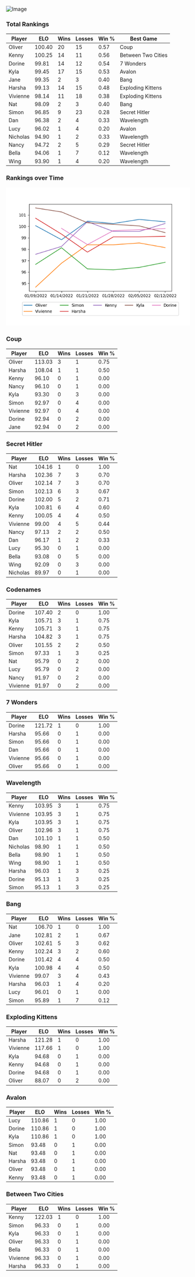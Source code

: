
![Image](https://media.architecturaldigest.com/photos/618036966ba9675f212cc805/16:9/w_2560%2Cc_limit/SquidGame_Season1_Episode1_00_44_44_16.jpg)

### Total Rankings

| Player | ELO | Wins | Losses | Win % | Best Game |
| --- | --- | --- | --- | --- | --- |
| Oliver | 100.40 | 20 | 15 | 0.57 | Coup |
| Kenny | 100.25 | 14 | 11 | 0.56 | Between Two Cities |
| Dorine | 99.81 | 14 | 12 | 0.54 | 7 Wonders |
| Kyla | 99.45 | 17 | 15 | 0.53 | Avalon |
| Jane | 99.35 | 2 | 3 | 0.40 | Bang |
| Harsha | 99.13 | 14 | 15 | 0.48 | Exploding Kittens |
| Vivienne | 98.14 | 11 | 18 | 0.38 | Exploding Kittens |
| Nat | 98.09 | 2 | 3 | 0.40 | Bang |
| Simon | 96.85 | 9 | 23 | 0.28 | Secret Hitler |
| Dan | 96.38 | 2 | 4 | 0.33 | Wavelength |
| Lucy | 96.02 | 1 | 4 | 0.20 | Avalon |
| Nicholas | 94.90 | 1 | 2 | 0.33 | Wavelength |
| Nancy | 94.72 | 2 | 5 | 0.29 | Secret Hitler |
| Bella | 94.06 | 1 | 7 | 0.12 | Wavelength |
| Wing | 93.90 | 1 | 4 | 0.20 | Wavelength |

### Rankings over Time
![Image](rankings.png)

### Coup

| Player | ELO | Wins | Losses | Win % |
| --- | --- | --- | --- | --- |
| Oliver | 113.03  | 3 | 1 | 0.75 |
| Harsha | 108.04  | 1 | 1 | 0.50 |
| Kenny | 96.10  | 0 | 1 | 0.00 |
| Nancy | 96.10  | 0 | 1 | 0.00 |
| Kyla | 93.30  | 0 | 3 | 0.00 |
| Simon | 92.97  | 0 | 4 | 0.00 |
| Vivienne | 92.97  | 0 | 4 | 0.00 |
| Dorine | 92.94  | 0 | 2 | 0.00 |
| Jane | 92.94  | 0 | 2 | 0.00 |

### Secret Hitler

| Player | ELO | Wins | Losses | Win % |
| --- | --- | --- | --- | --- |
| Nat | 104.16  | 1 | 0 | 1.00 |
| Harsha | 102.36  | 7 | 3 | 0.70 |
| Oliver | 102.14  | 7 | 3 | 0.70 |
| Simon | 102.13  | 6 | 3 | 0.67 |
| Dorine | 102.00  | 5 | 2 | 0.71 |
| Kyla | 100.81  | 6 | 4 | 0.60 |
| Kenny | 100.05  | 4 | 4 | 0.50 |
| Vivienne | 99.00  | 4 | 5 | 0.44 |
| Nancy | 97.13  | 2 | 2 | 0.50 |
| Dan | 96.17  | 1 | 2 | 0.33 |
| Lucy | 95.30  | 0 | 1 | 0.00 |
| Bella | 93.08  | 0 | 5 | 0.00 |
| Wing | 92.09  | 0 | 3 | 0.00 |
| Nicholas | 89.97  | 0 | 1 | 0.00 |

### Codenames

| Player | ELO | Wins | Losses | Win % |
| --- | --- | --- | --- | --- |
| Dorine | 107.40  | 2 | 0 | 1.00 |
| Kyla | 105.71  | 3 | 1 | 0.75 |
| Kenny | 105.71  | 3 | 1 | 0.75 |
| Harsha | 104.82  | 3 | 1 | 0.75 |
| Oliver | 101.55  | 2 | 2 | 0.50 |
| Simon | 97.33  | 1 | 3 | 0.25 |
| Nat | 95.79  | 0 | 2 | 0.00 |
| Lucy | 95.79  | 0 | 2 | 0.00 |
| Nancy | 91.97  | 0 | 2 | 0.00 |
| Vivienne | 91.97  | 0 | 2 | 0.00 |

### 7 Wonders

| Player | ELO | Wins | Losses | Win % |
| --- | --- | --- | --- | --- |
| Dorine | 121.72  | 1 | 0 | 1.00 |
| Harsha | 95.66  | 0 | 1 | 0.00 |
| Simon | 95.66  | 0 | 1 | 0.00 |
| Dan | 95.66  | 0 | 1 | 0.00 |
| Vivienne | 95.66  | 0 | 1 | 0.00 |
| Oliver | 95.66  | 0 | 1 | 0.00 |

### Wavelength

| Player | ELO | Wins | Losses | Win % |
| --- | --- | --- | --- | --- |
| Kenny | 103.95  | 3 | 1 | 0.75 |
| Vivienne | 103.95  | 3 | 1 | 0.75 |
| Kyla | 103.95  | 3 | 1 | 0.75 |
| Oliver | 102.96  | 3 | 1 | 0.75 |
| Dan | 101.10  | 1 | 1 | 0.50 |
| Nicholas | 98.90  | 1 | 1 | 0.50 |
| Bella | 98.90  | 1 | 1 | 0.50 |
| Wing | 98.90  | 1 | 1 | 0.50 |
| Harsha | 96.03  | 1 | 3 | 0.25 |
| Dorine | 95.13  | 1 | 3 | 0.25 |
| Simon | 95.13  | 1 | 3 | 0.25 |

### Bang

| Player | ELO | Wins | Losses | Win % |
| --- | --- | --- | --- | --- |
| Nat | 106.70  | 1 | 0 | 1.00 |
| Jane | 102.81  | 2 | 1 | 0.67 |
| Oliver | 102.61  | 5 | 3 | 0.62 |
| Kenny | 102.24  | 3 | 2 | 0.60 |
| Dorine | 101.42  | 4 | 4 | 0.50 |
| Kyla | 100.98  | 4 | 4 | 0.50 |
| Vivienne | 99.07  | 3 | 4 | 0.43 |
| Harsha | 96.03  | 1 | 4 | 0.20 |
| Lucy | 96.01  | 0 | 1 | 0.00 |
| Simon | 95.89  | 1 | 7 | 0.12 |

### Exploding Kittens

| Player | ELO | Wins | Losses | Win % |
| --- | --- | --- | --- | --- |
| Harsha | 121.28  | 1 | 0 | 1.00 |
| Vivienne | 117.66  | 1 | 0 | 1.00 |
| Kyla | 94.68  | 0 | 1 | 0.00 |
| Kenny | 94.68  | 0 | 1 | 0.00 |
| Dorine | 94.68  | 0 | 1 | 0.00 |
| Oliver | 88.07  | 0 | 2 | 0.00 |

### Avalon

| Player | ELO | Wins | Losses | Win % |
| --- | --- | --- | --- | --- |
| Lucy | 110.86  | 1 | 0 | 1.00 |
| Dorine | 110.86  | 1 | 0 | 1.00 |
| Kyla | 110.86  | 1 | 0 | 1.00 |
| Simon | 93.48  | 0 | 1 | 0.00 |
| Nat | 93.48  | 0 | 1 | 0.00 |
| Harsha | 93.48  | 0 | 1 | 0.00 |
| Oliver | 93.48  | 0 | 1 | 0.00 |
| Kenny | 93.48  | 0 | 1 | 0.00 |

### Between Two Cities

| Player | ELO | Wins | Losses | Win % |
| --- | --- | --- | --- | --- |
| Kenny | 122.03  | 1 | 0 | 1.00 |
| Simon | 96.33  | 0 | 1 | 0.00 |
| Kyla | 96.33  | 0 | 1 | 0.00 |
| Oliver | 96.33  | 0 | 1 | 0.00 |
| Bella | 96.33  | 0 | 1 | 0.00 |
| Vivienne | 96.33  | 0 | 1 | 0.00 |
| Harsha | 96.33  | 0 | 1 | 0.00 |
